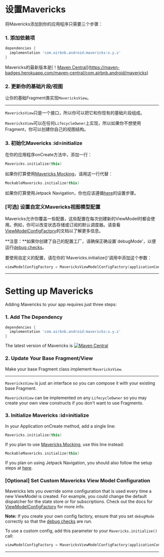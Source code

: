 # 设置Mavericks

将Mavericks添加到你的应用程序只需要三个步骤：

### 1\. 添加依赖项

```groovy
dependencies {
  implementation 'com.airbnb.android:mavericks:x.y.z'
}
```
Mavericks的最新版本是[！[Maven Central](https://maven-badges.herokuapp.com/maven-central/com.airbnb.android/mavericks/badge.svg)](https://maven-badges.herokuapp.com/maven-central/com.airbnb.android/mavericks)

### 2\. 更新你的基础片段/视图
让你的基础Fragment类实现`MavericksView`。
***

`MavericksView`只是一个接口，所以你可以把它和你现有的基础片段组成。

`MavericksView`可以在任何`LifecycleOwner`上实现，所以如果你不想使用Fragment，你可以创建你自己的视图结构。

### 3\. 初始化Mavericks :id=initialize

在你的应用程序onCreate方法中，添加一行：
```kotlin
Mavericks.initialize(this)
```


如果你打算使用[Mavericks Mocking](/mocking.md)，请用这一行代替：
```kotlin
MockableMavericks.initialize(this)
```

如果你打算使用Jetpack Navigation，你也应该遵循[here](/jetpack-navigation.md)的设置步骤。

### [可选] 设置自定义Mavericks视图模型配置

Mavericks允许你覆盖一些配置，这些配置在每次创建新的ViewModel时都会使用。例如，你可以改变状态存储或订阅的默认调度器。请查看[ViewModelConfigFactory](https://github.com/airbnb/mavericks/blob/main/mavericks/src/main/kotlin/com/airbnb/mvrx/MavericksViewModelConfigFactory.kt)的文档以了解更多信息。

**注意：**如果你创建了自己的配置工厂，请确保正确设置`debugMode'，以便运行[debug checks](https://github.com/airbnb/Mavericks/wiki#debug-checks)。

要使用自定义的配置，请在你的`Mavericks.initialize()'调用中添加这个参数：
```kotlin
viewModelConfigFactory = MavericksViewModelConfigFactory(applicationContext)
```
***
# Setting up Mavericks

Adding Mavericks to your app requires just three steps:

### 1. Add The Dependency

```groovy
dependencies {
  implementation 'com.airbnb.android:mavericks:x.y.z'
}
```
The latest version of Mavericks is [![Maven Central](https://maven-badges.herokuapp.com/maven-central/com.airbnb.android/mavericks/badge.svg)](https://maven-badges.herokuapp.com/maven-central/com.airbnb.android/mavericks)


### 2. Update Your Base Fragment/View
Make your base Fragment class implement `MavericksView`.
***

`MavericksView` is just an interface so you can compose it with your existing base Fragment.

`MavericksView` can be implemented on any `LifecycleOwner` so you may create your own view constructs if you don't want to use Fragments.

### 3. Initialize Mavericks :id=initialize

In your Application onCreate method, add a single line:
```kotlin
Mavericks.initialize(this)
```

If you plan to use [Mavericks Mocking](/mocking.md), use this line instead:
```kotlin
MockableMavericks.initialize(this)
```


If you plan on using Jetpack Navigation, you should also follow the setup steps at [here](/jetpack-navigation.md).

### [Optional] Set Custom Mavericks View Model Configuration

Mavericks lets you override some configuration that is used every time a new ViewModel is created. For example, you could change the default dispatcher for the state store or for subscriptions. Check out the docs for [ViewModelConfigFactory](https://github.com/airbnb/mavericks/blob/main/mavericks/src/main/kotlin/com/airbnb/mvrx/MavericksViewModelConfigFactory.kt) for more info.

**Note:** If you create your own config factory, ensure that you set `debugMode` correctly so that the [debug checks](https://github.com/airbnb/Mavericks/wiki#debug-checks) are run.


To use a custom config, add this parameter to your `Mavericks.initialize()` call:
```kotlin
viewModelConfigFactory = MavericksViewModelConfigFactory(applicationContext)
```
***
